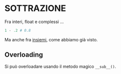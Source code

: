 # SOTTRAZIONE

Fra interi, float e complessi ...

```python
1 - .2 # 0.8
```

Ma anche fra [insiemi](../../o1_tipi_dati/o3_insiemi/README.md#differenza), come abbiamo già visto.


## Overloading 

Si può overloadare usando il metodo magico `__sub__()`.